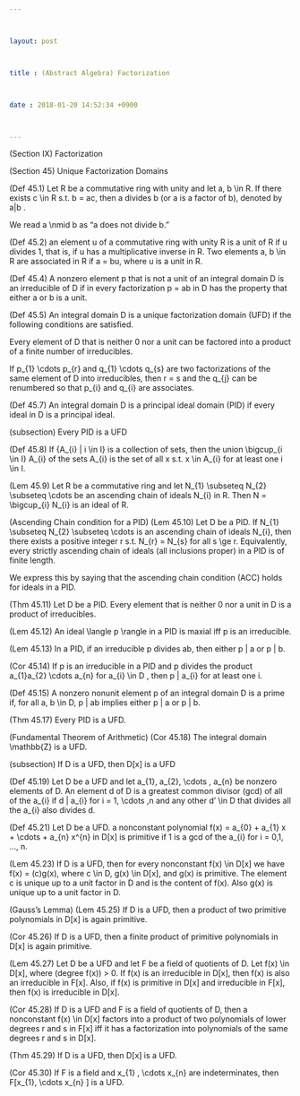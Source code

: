 ```yaml
---



layout: post



title : (Abstract Algebra) Factorization



date : 2018-01-20 14:52:34 +0900



---
```


(Section IX) Factorization

(Section 45) Unique Factorization Domains

(Def 45.1) Let R be a commutative ring with unity and let a, b \in R. If there exists c \in R s.t. b = ac, then a divides b (or a is a factor of b), denoted by a|b .

We read a \nmid b as “a does not divide b.”

(Def 45.2) an element u of a commutative ring with unity R is a unit of R if u divides 1, that is, if u has a multiplicative inverse in R. Two elements a, b \in R are associated in R if a = bu, where u is a unit in R.

(Def 45.4) A nonzero element p that is not a unit of an integral domain D is an irreducible of D if in every factorization p = ab in D has the property that either a or b is a unit.

(Def 45.5) An integral domain D is a unique factorization domain (UFD) if the following conditions are satisfied.

Every element of D that is neither 0 nor a unit can be factored into a product of a finite number of irreducibles.

If p_{1} \cdots p_{r} and q_{1} \cdots q_{s} are two factorizations of the same element of D into irreducibles, then r = s and the q_{j} can be renumbered so that p_{i} and q_{i} are associates.

(Def 45.7) An integral domain D is a principal ideal domain (PID) if every ideal in D is a principal ideal.

(subsection) Every PID is a UFD

(Def 45.8) If {A_{i} | i \in I} is a collection of sets, then the union \bigcup_{i \in I} A_{i} of the sets A_{i} is the set of all x s.t. x \in A_{i} for at least one i \in I.

(Lem 45.9) Let R be a commutative ring and let N_{1} \subseteq N_{2} \subseteq \cdots be an ascending chain of ideals N_{i} in R. Then N = \bigcup_{i} N_{i} is an ideal of R.

(Ascending Chain condition for a PID) (Lem 45.10) Let D be a PID. If N_{1} \subseteq N_{2} \subseteq \cdots is an ascending chain of ideals N_{i}, then there exists a positive integer r s.t. N_{r} = N_{s} for all s \ge r. Equivalently, every strictly ascending chain of ideals (all inclusions proper) in a PID is of finite length. 

We express this by saying that the ascending chain condition (ACC) holds for ideals in a PID.

(Thm 45.11) Let D be a PID. Every element that is neither 0 nor a unit in D is a product of irreducibles.

(Lem 45.12) An ideal \langle p \rangle in a PID is maxial iff p is an irreducible.

(Lem 45.13) In a PID, if an irreducible p divides ab, then either p | a or p | b.

(Cor 45.14) If p is an irreducible in a PID and p divides the product a_{1}a_{2} \cdots a_{n} for a_{i} \in D , then p | a_{i} for at least one i.

(Def 45.15) A nonzero nonunit element p of an integral domain D is a prime if, for all a, b \in D, p | ab implies either p | a or p | b.

(Thm 45.17) Every PID is a UFD.

(Fundamental Theorem of Arithmetic) (Cor 45.18) The integral domain \mathbb{Z} is a UFD.

(subsection) If D is a UFD, then D[x] is a UFD

(Def 45.19) Let D be a UFD and let a_{1}, a_{2}, \cdots , a_{n} be nonzero elements of D. An element d of D is a greatest common divisor (gcd) of all of the a_{i} if d | a_{i} for i = 1, \cdots ,n and any other d’ \in D that divides all the a_{i} also divides d.

(Def 45.21) Let D be a UFD. a nonconstant polynomial f(x) = a_{0} + a_{1} x + \cdots + a_{n} x^{n} in D[x] is primitive if 1 is a gcd of the a_{i} for i = 0,1, …, n.

(Lem 45.23) If D is a UFD, then for every nonconstant f(x) \in D[x] we have f(x) = (c)g(x), where c \in D, g(x) \in D[x], and g(x) is primitive. The element c is unique up to a unit factor in D and is the content of f(x). Also g(x) is unique up to a unit factor in D.

(Gauss’s Lemma) (Lem 45.25) If D is a UFD, then a product of two primitive polynomials in D[x] is again primitive.

(Cor 45.26) If D is a UFD, then a finite product of primitive polynomials in D[x] is again primitive.

(Lem 45.27) Let D be a UFD and let F be a field of quotients of D. Let f(x) \in D[x], where (degree f(x)) > 0. If f(x) is an irreducible in D[x], then f(x) is also an irreducible in F[x]. Also, if f(x) is primitive in D[x] and irreducible in F[x], then f(x) is irreducible in D[x].

(Cor 45.28) If D is a UFD and F is a field of quotients of D, then a nonconstant f(x) \in D[x] factors into a product of two polynomials of lower degrees r and s in F[x] iff it has a factorization into polynomials of the same degrees r and s in D[x].

(Thm 45.29) If D is a UFD, then D[x] is a UFD.

(Cor 45.30) If F is a field and x_{1} , \cdots x_{n} are indeterminates, then F[x_{1}, \cdots x_{n} ] is a UFD.

